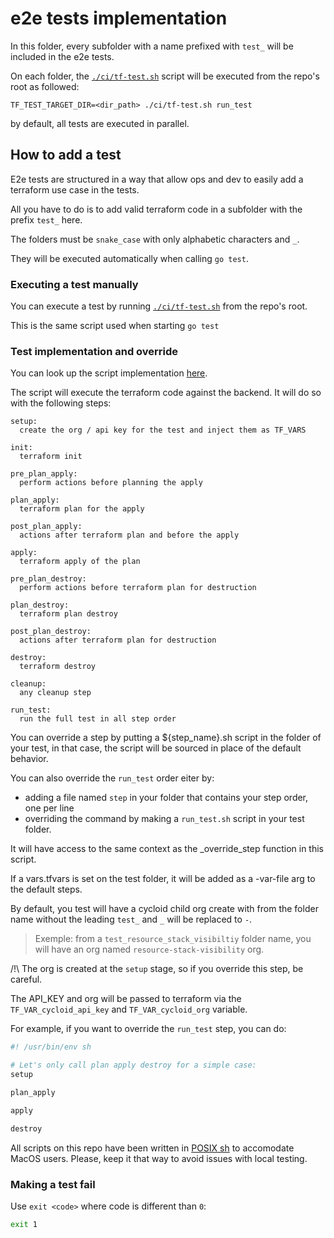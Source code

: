 # e2e tests implementation

In this folder, every subfolder with a name prefixed with `test_` will be included in the e2e tests.

On each folder, the [`./ci/tf-test.sh`](./ci/tf-test.sh) script will be executed from the repo's root as followed:

```console
TF_TEST_TARGET_DIR=<dir_path> ./ci/tf-test.sh run_test
```

by default, all tests are executed in parallel.

## How to add a test

E2e tests are structured in a way that allow ops and dev to easily add a terraform use case in the tests.

All you have to do is to add valid terraform code in a subfolder with the prefix `test_` here.

The folders must be `snake_case` with only alphabetic characters and `_`.

They will be executed automatically when calling `go test`.

### Executing a test manually

You can execute a test by running [`./ci/tf-test.sh`](./ci/tf-test.sh) from the repo's root.

This is the same script used when starting `go test`

### Test implementation and override

You can look up the script implementation [here](./ci/tf-test.sh).

The script will execute the terraform code against the backend. It will do so with the following steps:

```
setup:
  create the org / api key for the test and inject them as TF_VARS

init:
  terraform init

pre_plan_apply:
  perform actions before planning the apply

plan_apply:
  terraform plan for the apply

post_plan_apply:
  actions after terraform plan and before the apply

apply:
  terraform apply of the plan

pre_plan_destroy:
  perform actions before terraform plan for destruction

plan_destroy:
  terraform plan destroy

post_plan_destroy:
  actions after terraform plan for destruction

destroy:
  terraform destroy

cleanup:
  any cleanup step

run_test:
  run the full test in all step order
```

You can override a step by putting a \${step_name}.sh script in the folder of your test, in that case, the script will be sourced in place of the default behavior.

You can also override the `run_test` order eiter by:
- adding a file named `step` in your folder that contains your step order, one per line
- overriding the command by making a `run_test.sh` script in your test folder.

It will have access to the same context as the _override_step function in this script.

If a vars.tfvars is set on the test folder, it will be added as a -var-file arg to the default steps.

By default, you test will have a cycloid child org create with from the folder name without the leading `test_` and `_` will be replaced to `-`.
  > Exemple: from a `test_resource_stack_visibiltiy` folder name, you will have an org named `resource-stack-visibility` org.

/!\\ The org is created at the `setup` stage, so if you override this step, be careful.

The API_KEY and org will be passed to terraform via the `TF_VAR_cycloid_api_key` and `TF_VAR_cycloid_org` variable.

For example, if you want to override the `run_test` step, you can do:

```sh
#! /usr/bin/env sh

# Let's only call plan apply destroy for a simple case:
setup

plan_apply

apply

destroy
```

All scripts on this repo have been written in [POSIX sh](https://www.grymoire.com/Unix/Sh.html) to accomodate MacOS users. Please, keep it that way to avoid issues with local testing.

### Making a test fail

Use `exit <code>` where code is different than `0`:

```sh
exit 1
```
